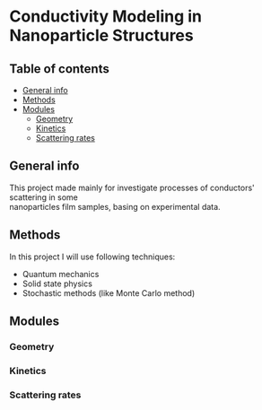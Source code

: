 # Conductivity Modeling in Nanoparticle Structures

## Table of contents
* [General info](#general-info)
* [Methods](#methods)
* [Modules](#modules)
    * [Geometry](#geometry)
    * [Kinetics](#kinetics)
    * [Scattering rates](#scattering-rates)

## General info
This project made mainly for investigate processes of conductors' scattering in some\
nanoparticles film samples, basing on experimental data.
	
## Methods
In this project I will use following techniques:
* Quantum mechanics
* Solid state physics
* Stochastic methods (like Monte Carlo method)

## Modules
### Geometry
### Kinetics
### Scattering rates